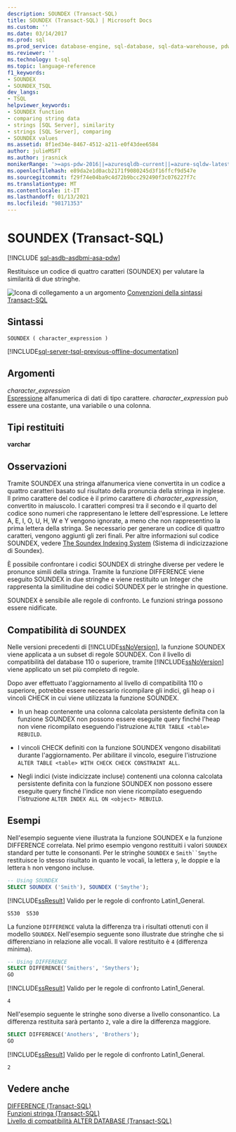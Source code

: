 ```yaml
---
description: SOUNDEX (Transact-SQL)
title: SOUNDEX (Transact-SQL) | Microsoft Docs
ms.custom: ''
ms.date: 03/14/2017
ms.prod: sql
ms.prod_service: database-engine, sql-database, sql-data-warehouse, pdw
ms.reviewer: ''
ms.technology: t-sql
ms.topic: language-reference
f1_keywords:
- SOUNDEX
- SOUNDEX_TSQL
dev_langs:
- TSQL
helpviewer_keywords:
- SOUNDEX function
- comparing string data
- strings [SQL Server], similarity
- strings [SQL Server], comparing
- SOUNDEX values
ms.assetid: 8f1ed34e-8467-4512-a211-e0f43dee6584
author: julieMSFT
ms.author: jrasnick
monikerRange: '>=aps-pdw-2016||=azuresqldb-current||=azure-sqldw-latest||>=sql-server-2016||>=sql-server-linux-2017||=azuresqldb-mi-current'
ms.openlocfilehash: e89da2e1d0acb2171f9080245d3f16ffcf9d547e
ms.sourcegitcommit: f29f74e04ba9c4d72b9bcc292490f3c076227f7c
ms.translationtype: MT
ms.contentlocale: it-IT
ms.lasthandoff: 01/13/2021
ms.locfileid: "98171353"
---
```

# <a name="soundex-transact-sql"></a>SOUNDEX (Transact-SQL)
[!INCLUDE [sql-asdb-asdbmi-asa-pdw](../../includes/applies-to-version/sql-asdb-asdbmi-asa-pdw.md)]

  Restituisce un codice di quattro caratteri (SOUNDEX) per valutare la similarità di due stringhe.  
  
 ![Icona di collegamento a un argomento](../../database-engine/configure-windows/media/topic-link.gif "Icona di collegamento a un argomento") [Convenzioni della sintassi Transact-SQL](../../t-sql/language-elements/transact-sql-syntax-conventions-transact-sql.md)  
  
## <a name="syntax"></a>Sintassi  
  
```syntaxsql
SOUNDEX ( character_expression )  
```  
  
[!INCLUDE[sql-server-tsql-previous-offline-documentation](../../includes/sql-server-tsql-previous-offline-documentation.md)]

## <a name="arguments"></a>Argomenti
 *character_expression*  
 [Espressione](../../t-sql/language-elements/expressions-transact-sql.md) alfanumerica di dati di tipo carattere. *character_expression* può essere una costante, una variabile o una colonna.  
  
## <a name="return-types"></a>Tipi restituiti  
 **varchar**  
  
## <a name="remarks"></a>Osservazioni  
 Tramite SOUNDEX una stringa alfanumerica viene convertita in un codice a quattro caratteri basato sul risultato della pronuncia della stringa in inglese. Il primo carattere del codice è il primo carattere di *character_expression*, convertito in maiuscolo. I caratteri compresi tra il secondo e il quarto del codice sono numeri che rappresentano le lettere dell'espressione. Le lettere A, E, I, O, U, H, W e Y vengono ignorate, a meno che non rappresentino la prima lettera della stringa. Se necessario per generare un codice di quattro caratteri, vengono aggiunti gli zeri finali. Per altre informazioni sul codice SOUNDEX, vedere [The Soundex Indexing System](https://www.archives.gov/research/census/soundex.html) (Sistema di indicizzazione di Soundex).  
  
 È possibile confrontare i codici SOUNDEX di stringhe diverse per vedere le pronunce simili della stringa. Tramite la funzione DIFFERENCE viene eseguito SOUNDEX in due stringhe e viene restituito un Integer che rappresenta la similitudine dei codici SOUNDEX per le stringhe in questione.  
  
 SOUNDEX è sensibile alle regole di confronto. Le funzioni stringa possono essere nidificate.  
  
## <a name="soundex-compatibility"></a>Compatibilità di SOUNDEX  
 Nelle versioni precedenti di [!INCLUDE[ssNoVersion](../../includes/ssnoversion-md.md)], la funzione SOUNDEX viene applicata a un subset di regole SOUNDEX. Con il livello di compatibilità del database 110 o superiore, tramite [!INCLUDE[ssNoVersion](../../includes/ssnoversion-md.md)] viene applicato un set più completo di regole.  
  
 Dopo aver effettuato l'aggiornamento al livello di compatibilità 110 o superiore, potrebbe essere necessario ricompilare gli indici, gli heap o i vincoli CHECK in cui viene utilizzata la funzione SOUNDEX.  
  
-   In un heap contenente una colonna calcolata persistente definita con la funzione SOUNDEX non possono essere eseguite query finché l'heap non viene ricompilato eseguendo l'istruzione `ALTER TABLE <table> REBUILD`.  
  
-   I vincoli CHECK definiti con la funzione SOUNDEX vengono disabilitati durante l'aggiornamento. Per abilitare il vincolo, eseguire l'istruzione `ALTER TABLE <table> WITH CHECK CHECK CONSTRAINT ALL`.  
  
-   Negli indici (viste indicizzate incluse) contenenti una colonna calcolata persistente definita con la funzione SOUNDEX non possono essere eseguite query finché l'indice non viene ricompilato eseguendo l'istruzione `ALTER INDEX ALL ON <object> REBUILD`.  
  
## <a name="examples"></a>Esempi  
 Nell'esempio seguente viene illustrata la funzione SOUNDEX e la funzione DIFFERENCE correlata. Nel primo esempio vengono restituiti i valori `SOUNDEX` standard per tutte le consonanti. Per le stringhe `SOUNDEX` e `Smith``Smythe` restituisce lo stesso risultato in quanto le vocali, la lettera `y`, le doppie e la lettera `h` non vengono incluse.  
  
```sql
-- Using SOUNDEX  
SELECT SOUNDEX ('Smith'), SOUNDEX ('Smythe');  
```  
  
 [!INCLUDE[ssResult](../../includes/ssresult-md.md)] Valido per le regole di confronto Latin1_General.  
  
```  
S530  S530    
```  
  
 La funzione `DIFFERENCE` valuta la differenza tra i risultati ottenuti con il modello `SOUNDEX`. Nell'esempio seguente sono illustrate due stringhe che si differenziano in relazione alle vocali. Il valore restituito è `4` (differenza minima).  
  
```sql
-- Using DIFFERENCE  
SELECT DIFFERENCE('Smithers', 'Smythers');  
GO  
```  
  
 [!INCLUDE[ssResult](../../includes/ssresult-md.md)] Valido per le regole di confronto Latin1_General.  
  
```  
4             
```  
  
 Nell'esempio seguente le stringhe sono diverse a livello consonantico. La differenza restituita sarà pertanto `2`, vale a dire la differenza maggiore.  
  
```sql
SELECT DIFFERENCE('Anothers', 'Brothers');  
GO  
```  
  
 [!INCLUDE[ssResult](../../includes/ssresult-md.md)] Valido per le regole di confronto Latin1_General.  
  
```  
2             
```  
  
## <a name="see-also"></a>Vedere anche  
 [DIFFERENCE &#40;Transact-SQL&#41;](../../t-sql/functions/difference-transact-sql.md)   
 [Funzioni stringa &#40;Transact-SQL&#41;](../../t-sql/functions/string-functions-transact-sql.md)   
 [Livello di compatibilità ALTER DATABASE &#40;Transact-SQL&#41;](../../t-sql/statements/alter-database-transact-sql-compatibility-level.md)  
  
  

